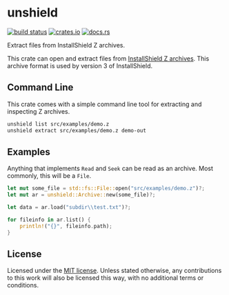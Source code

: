 # unshield

[![build status](https://api.travis-ci.com/agrif/unshield.svg?branch=master)](https://travis-ci.com/github/agrif/unshield)
[![crates.io](https://img.shields.io/crates/v/unshield.svg)](https://crates.io/crates/unshield)
[![docs.rs](https://docs.rs/unshield/badge.svg)](https://docs.rs/unshield)

Extract files from InstallShield Z archives.

This crate can open and extract files from [InstallShield Z
archives][z]. This archive format is used by version 3 of
InstallShield.

 [z]: http://fileformats.archiveteam.org/wiki/InstallShield_Z

## Command Line

This crate comes with a simple command line tool for extracting and
inspecting Z archives.

```bash
unshield list src/examples/demo.z
unshield extract src/examples/demo.z demo-out
```

## Examples

Anything that implements `Read` and `Seek` can be read as an
archive. Most commonly, this will be a `File`.

```rust
let mut some_file = std::fs::File::open("src/examples/demo.z")?;
let mut ar = unshield::Archive::new(some_file)?;

let data = ar.load("subdir\\test.txt")?;

for fileinfo in ar.list() {
    println!("{}", fileinfo.path);
}
```

## License

Licensed under the [MIT license](LICENSE). Unless stated otherwise,
any contributions to this work will also be licensed this way, with no
additional terms or conditions.
